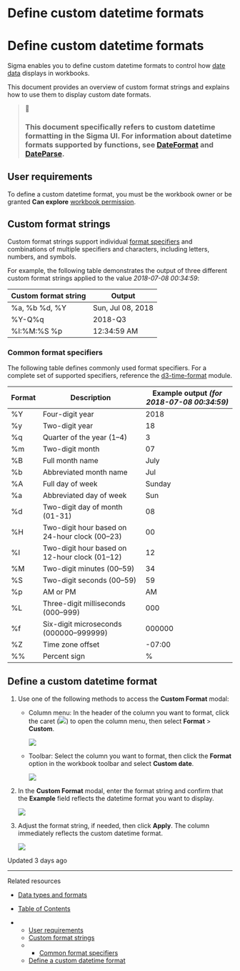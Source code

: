 # Define custom datetime formats

# Define custom datetime formats

Sigma enables you to define custom datetime formats to control how [date data](/docs/data-types-and-formats) displays in workbooks.

This document provides an overview of custom format strings and explains how to use them to display custom date formats.

> 📘
>
> ### This document specifically refers to custom datetime formatting in the Sigma UI. For information about datetime formats supported by functions, see [DateFormat](/docs/dateformat) and [DateParse](/docs/dateparse).

## User requirements

To define a custom datetime format, you must be the workbook owner or be granted **Can explore** [workbook permission](/docs/folder-and-document-permissions).

## Custom format strings

Custom format strings support individual [format specifiers](#common-format-specifiers) and combinations of multiple specifiers and characters, including letters, numbers, and symbols.

For example, the following table demonstrates the output of three different custom format strings applied to the value *2018-07-08 00:34:59*:

| Custom format string | Output |
| --- | --- |
| %a, %b %d, %Y | Sun, Jul 08, 2018 |
| %Y-Q%q | 2018-Q3 |
| %I:%M:%S %p | 12:34:59 AM |

### Common format specifiers

The following table defines commonly used format specifiers. For a complete set of supported specifiers, reference the [d3-time-format](https://d3js.org/d3-time-format) module.

| Format | Description | Example output  *(for 2018-07-08 00:34:59)* |
| --- | --- | --- |
| %Y | Four-digit year | 2018 |
| %y | Two-digit year | 18 |
| %q | Quarter of the year (1–4) | 3 |
| %m | Two-digit month | 07 |
| %B | Full month name | July |
| %b | Abbreviated month name | Jul |
| %A | Full day of week | Sunday |
| %a | Abbreviated day of week | Sun |
| %d | Two-digit day of month (01-31) | 08 |
| %H | Two-digit hour based on 24-hour clock (00–23) | 00 |
| %I | Two-digit hour based on 12-hour clock (01–12) | 12 |
| %M | Two-digit minutes (00–59) | 34 |
| %S | Two-digit seconds (00–59) | 59 |
| %p | AM or PM | AM |
| %L | Three-digit milliseconds (000–999) | 000 |
| %f | Six-digit microseconds (000000–999999) | 000000 |
| %Z | Time zone offset | -07:00 |
| %% | Percent sign | % |

## Define a custom datetime format

1. Use one of the following methods to access the **Custom Format** modal:

   * Column menu: In the header of the column you want to format, click the caret (![](https://sigma-docs-screenshots.s3.us-west-2.amazonaws.com/Icons/caret.svg)) to open the column menu, then select **Format** > **Custom**.

     ![](https://files.readme.io/aad14f9-image.png)
   * Toolbar: Select the column you want to format, then click the **Format** option in the workbook toolbar and select **Custom date**.

     ![](https://files.readme.io/5420bd8-image.png)
2. In the **Custom Format** modal, enter the format string and confirm that the **Example** field reflects the datetime format you want to display.

   ![](https://files.readme.io/a11b922-image.png)
3. Adjust the format string, if needed, then click **Apply**. The column immediately reflects the custom datetime format.

   ![](https://files.readme.io/6f0d36f-image.png)

Updated 3 days ago

---

Related resources

* [Data types and formats](/docs/data-types-and-formats)

* [Table of Contents](#)
* + [User requirements](#user-requirements)
  + [Custom format strings](#custom-format-strings)
  + - [Common format specifiers](#common-format-specifiers)
  + [Define a custom datetime format](#define-a-custom-datetime-format)